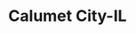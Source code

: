 ---
title: Calumet City-IL
slug: calumet-city-il
f_state:
- cms/state/illinois.md
f_locations:
- cms/payday-loan/calumet-city-currency-exchange-inc-5978.md
- cms/payday-loan/cash-to-go-pay-day-advance-8759.md
- cms/payday-loan/check-go-10053.md
- cms/payday-loan/first-choice-loans-18566.md
- cms/payday-loan/loan-machine-20432.md
- cms/payday-loan/national-quick-cash-22849.md
- cms/payday-loan/national-quik-cash-22874.md
- cms/payday-loan/sun-cash-of-willc-26977.md
updated-on: '2024-05-30T13:41:28.615Z'
created-on: '2024-05-30T13:41:28.615Z'
published-on: '2024-05-30T13:54:32.469Z'
f_city: Calumet City
layout: '[city].html'
tags: city
---